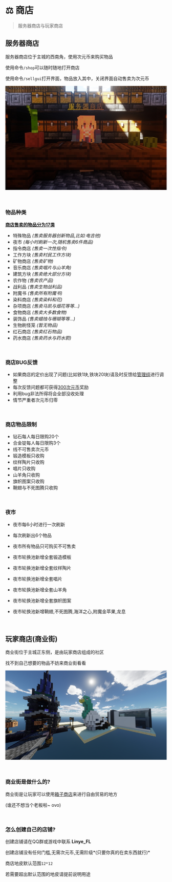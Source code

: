 # ⚖️ 商店

> 服务器商店与玩家商店

## 服务器商店

服务器商店位于主城的西南角，使用次元币来购买物品

使用命令`/shop`可以随时随地打开商店

使用命令`/sellgui`打开界面，物品放入其中，关闭界面自动售卖为次元币

![NPC照片](esguishop/服务器商店.png)

<br/>

### 物品种类

<u>**商店售卖的物品分为17类**</u>

- 特殊物品 *(售卖服务器创新物品,比如:电吉他)*
- 夜市 *(每小时刷新一次,随机售卖6件商品)*
- 指令商店 *(售卖一次性指令)*
- 工作方块 *(售卖村民工作方块)*
- 矿物商店 *(售卖矿物)*
- 音乐商店 *(售卖唱片与山羊角)*
- 建筑方块 *(售卖绝大部分方块)*
- 农作物 *(售卖农产品)*
- 战利品 *(售卖生物战利品)*
- 附魔书 *(售卖所有附魔书)*
- 染料商店 *(售卖染料和花)*
- 杂项商店 *(售卖马凯与烟花等等...)*
- 食物商店 *(售卖大多数食物)*
- 装饰品 *(售卖蜡烛与珊瑚等等...)*
- 生物刷怪笼 *(暂无物品)*
- 红石商店 *(售卖红石物品)*
- 药水商店 *(售卖药水与药水箭)*

<br/>

### 商店BUG反馈

- 如果商店的定价出现了问题(比如铁1块,铁块20块)请及时反馈给<u>管理组</u>进行调整
- 每次反馈问题都可获得<u>300次元币</u>奖励
- 利用bug非法所得将会全部没收处理
- 情节严重者次元币归零

<br/>

### 商店物品限制

- 钻石每人每日限购20个
- 合金锭每人每日限购3个
- 线不可售卖次元币
- 锻造模板只收购
- 纹样陶片只收购
- 唱片只收购
- 山羊角只收购
- 旗帜图案只收购
- 鞘翅与不死图腾只收购

<br/>

### 夜市

- 夜市每6小时进行一次刷新
- 每次刷新出6个物品
- 夜市所有物品只可购买不可售卖

- 夜市轮换池新增全套锻造模板
- 夜市轮换池新增全套纹样陶片
- 夜市轮换池新增全套唱片
- 夜市轮换池新增全套山羊角
- 夜市轮换池新增全套旗帜图案
- 夜市轮换池新增鞘翅,不死图腾,海洋之心,附魔金苹果,龙息

<br/>

## 玩家商店(商业街)

商业街位于主城正东侧，是由玩家商店组成的社区

找不到自己想要的物品不妨来商业街看看

![使用示例](esguishop/玩家商店.png)

<br/>

### 商业街是做什么的?

商业街是让玩家可以使用<u>箱子商店</u>来进行自由贸易的地方

(谁还不想当个老板啦~ ovo)

<br/>

### 怎么创建自己的店铺?

创建店铺请在QQ群或游戏中联系 **Linye_FL**

创建店铺没有任何门槛,无需次元币,无需阶级*(只要你真的在卖东西就行)*

商店地皮默认范围`12*12`

若需要超出默认范围的地皮请提前说明用途
